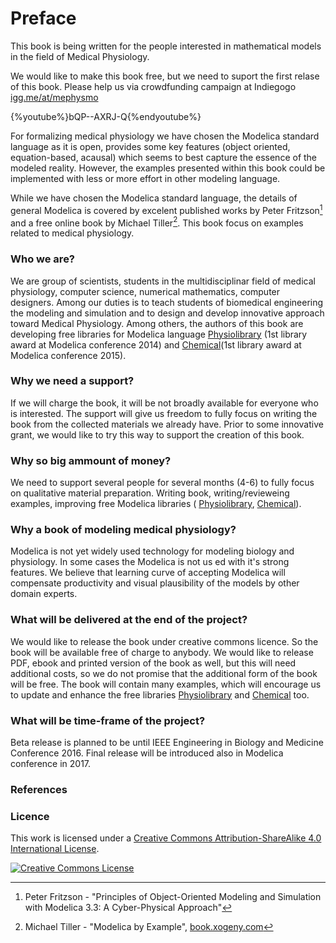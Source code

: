# Preface

This book is being written for the people interested in mathematical models in the field of Medical Physiology. 

We would like to make this book free, but we need to suport the first relase of this book. Please help us via crowdfunding campaign at Indiegogo [igg.me/at/mephysmo](http://igg.me/at/mephysmo)

{%youtube%}bQP--AXRJ-Q{%endyoutube%}

For formalizing medical physiology we have chosen the Modelica standard language as it is open, provides some key features (object oriented, equation-based, acausal) which seems to best capture the essence of the modeled reality. However, the examples presented within this book could be implemented with less or more effort in other modeling language. 

While we have chosen the Modelica standard language, the details of general Modelica is covered by excelent published works by Peter Fritzson[^1] and a free online book by Michael Tiller[^2]. This book focus on examples related to medical physiology.

### Who we are?

We are group of scientists, students in the multidisciplinar field of medical physiology, computer science, numerical mathematics, computer designers. Among our duties is to teach students of biomedical engineering the modeling and simulation and to design and develop innovative approach toward Medical Physiology.
Among others, the authors of this book are developing free libraries for Modelica language [Physiolibrary](http://www.physiolibrary.org) (1st library award at Modelica conference 2014) and [Chemical](https://github.com/MarekMatejak/Chemical)(1st library award at Modelica conference 2015). 

### Why we need a support?
If we will charge the book, it will be not broadly available for everyone who is interested. The support will give us freedom to fully focus on writing the book from the collected materials we already have. Prior to some innovative grant, we would like to try this way to support the creation of this book.

### Why so big ammount of money?

We need to support several people for several months (4-6) to fully focus on qualitative material preparation.
Writing book, writing/revieweing examples, improving free Modelica libraries (  [Physiolibrary](http://www.physiolibrary.org), [Chemical](https://github.com/MarekMatejak/Chemical)).

### Why a book of modeling medical physiology?

Modelica is not yet widely used technology for modeling biology and physiology. In some cases the Modelica is not us ed with it's strong features. We believe that learning curve of accepting Modelica will compensate productivity and visual plausibility of the models by other domain experts.

### What will be delivered at the end of the project?

We would like to release the book under creative commons licence. So the book will be available free of charge to anybody. We would like to release PDF, ebook and printed version of the book as well, but this will need additional costs, so we do not promise that the additional form of the book will be free. The book will contain many examples, which will encourage us to update and enhance the free libraries  [Physiolibrary](http://www.physiolibrary.org) and [Chemical](https://github.com/MarekMatejak/Chemical) too.


### What will be time-frame of the project?

Beta release is planned to be until IEEE Engineering in Biology and Medicine Conference 2016. Final release will be introduced also in Modelica conference in 2017.
### References
[^1]: Peter Fritzson - "Principles of Object-Oriented Modeling and Simulation with Modelica 3.3: A Cyber-Physical Approach"
[^2]: Michael Tiller - "Modelica by Example", [book.xogeny.com](http://book.xogeny.com)


### Licence
This work is licensed under a <a rel="license" href="http://creativecommons.org/licenses/by-sa/4.0/">Creative Commons Attribution-ShareAlike 4.0 International License</a>.

<a rel="license" href="http://creativecommons.org/licenses/by-sa/4.0/"><img alt="Creative Commons License" style="border-width:0" src="https://i.creativecommons.org/l/by-sa/4.0/88x31.png" /></a>


